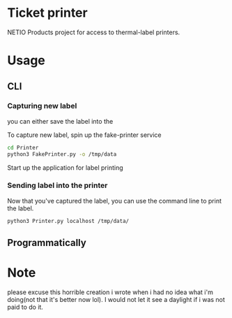 # Ticket printer
NETIO Products project for access to thermal-label printers.

# Usage
## CLI

### Capturing new label
you can either save the label into the

To capture new label, spin up the fake-printer service

```bash
cd Printer
python3 FakePrinter.py -o /tmp/data
```

Start up the application for label printing


### Sending label into the printer
Now that you've captured the label, you can use the command line to print the label.

```bash
python3 Printer.py localhost /tmp/data/
```

## Programmatically



# Note
please excuse this horrible creation i wrote when i had no idea what i'm doing(not that it's better now lol).
I would not let it see a daylight if i was not paid to do it.
